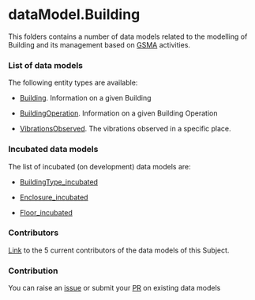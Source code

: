 # dataModel.Building
This folders contains a number of data models related to the modelling of Building and its management based on [GSMA](https://www.gsma.com/iot/iot-big-data/) activities.

### List of data models

The following entity types are available:
- [Building](https://github.com/smart-data-models/dataModel.Building/blob/master/Building/README.md). Information on a given Building

- [BuildingOperation](https://github.com/smart-data-models/dataModel.Building/blob/master/BuildingOperation/README.md). Information on a given Building Operation

- [VibrationsObserved](https://github.com/smart-data-models/dataModel.Building/blob/master/VibrationsObserved/README.md). The vibrations observed in a specific place.



### Incubated data models
The list of incubated (on development) data models are:

  - [BuildingType_incubated](https://github.com/smart-data-models/dataModel.Building/tree/master/BuildingType_incubated)

  - [Enclosure_incubated](https://github.com/smart-data-models/dataModel.Building/tree/master/Enclosure_incubated)

  - [Floor_incubated](https://github.com/smart-data-models/dataModel.Building/tree/master/Floor_incubated)


### Contributors
[Link](https://github.com/smart-data-models/dataModel.Building/blob/master/CONTRIBUTORS.yaml) to the 5 current contributors of the data models of this Subject.


### Contribution
You can raise an [issue](https://github.com/smart-data-models/dataModel.Building/issues) or submit your [PR](https://github.com/smart-data-models/dataModel.Building/pulls) on existing data models


